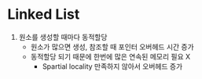 # Linked List
1. 원소를 생성할 때마다 동적할당
    + 원소가 많으면 생성, 참조할 때 포인터 오버헤드 시간 증가
    + 동적할당 되기 때문에 한번에 많은 연속된 메모리 필요 X
        + Spartial locality 만족하지 않아서 오버헤드 증가

